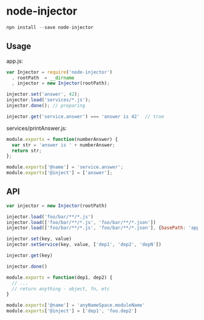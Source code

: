 node-injector
=================

```js
npn install --save node-injector
```

Usage
---------
app.js:
```js
var Injector = require('node-injector')
  , rootPath  = __dirname
  , injector = new Injector(rootPath);

injector.set('answer', 42);
injector.load('services/*.js');
injector.done(); // preparing

injector.get('service.answer') === 'answer is 42'  // true
```

services/printAnswer.js:
```js
module.exports = function(numberAnswer) {
  var str = 'answer is ' + numberAnswer;
  return str;
};

module.exports['@name'] = 'service.answer';
module.exports['@inject'] = ['answer'];
```


API
---------

```js
var injector = new Injector(rootPath)
```

```js
injector.load('foo/bar/**/*.js')
injector.load(['foo/bar/**/*.js', 'foo/bar/**/*.json'])
injector.load(['foo/bar/**/*.js', 'foo/bar/**/*.json'], {basePath: 'app/baz'})
```

```js
injector.set(key, value)
injector.setService(key, value, ['dep1', 'dep2', 'depN'])
```

```js
injector.get(key)
```

```js
injector.done()
```

```js
module.exports = function(dep1, dep2) {
  // ...
  // return anything - object, fn, etc
}

module.exports['@name'] = 'anyNameSpace.moduleName'
module.exports['@inject'] = ['dep1', 'foo.dep2']
```
